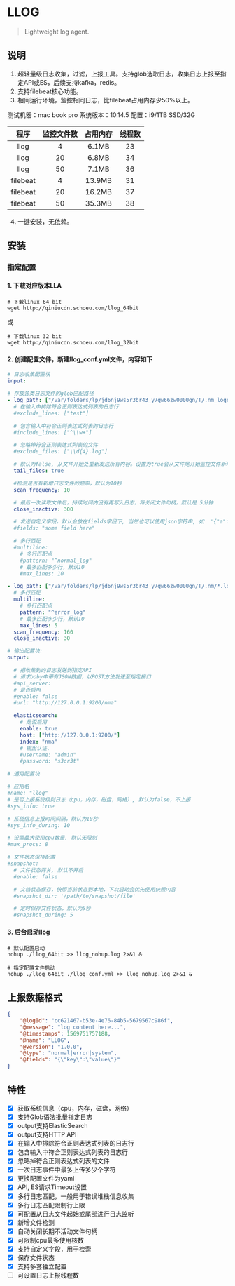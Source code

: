 # LLOG

> Lightweight log agent.

## 说明
1. 超轻量级日志收集，过滤，上报工具。支持glob选取日志，收集日志上报至指定API或ES，后续支持kafka，redis。
2. 支持filebeat核心功能。
3. 相同运行环境，监控相同日志，比filebeat占用内存少50%以上。

测试机器：mac book pro 系统版本：10.14.5  配置：i9/1TB SSD/32G

|程序|监控文件数|占用内存|线程数|
|:--:|:--:|:--:|:--:|
|llog|4|6.1MB|23|
|llog|20|6.8MB|34|
|llog|50|7.1MB|36|
|filebeat|4|13.9MB|31|
|filebeat|20|16.2MB|37|
|filebeat|50|35.3MB|38|


4. 一键安装，无依赖。

## 安装

### 指定配置

#### 1. 下载对应版本LLA
``` shell script
# 下载linux 64 bit
wget http://qiniucdn.schoeu.com/llog_64bit

```
或
``` shell script
# 下载linux 32 bit
wget http://qiniucdn.schoeu.com/llog_32bit

```

#### 2. 创建配置文件，新建llog_conf.yml文件，内容如下

``` yaml
# 日志收集配置块
input:

# 存放各类日志文件的glob匹配路径
- log_path: ["/var/folders/lp/jd6nj9ws5r3br43_y7qw66zw0000gn/T/.nm_logs/nm_apps?/*.log"]
  # 在输入中排除符合正则表达式列表的日志行
  #exclude_lines: ["test"]

  # 包含输入中符合正则表达式列表的日志行
  #include_lines: ["^\\w+"]

  # 忽略掉符合正则表达式列表的文件
  #exclude_files: ["\\d{4}.log"]

  # 默认为false, 从文件开始处重新发送所有内容。设置为true会从文件尾开始监控文件新增内容把新增的每一行文件进行发送
  tail_files: true

  #检测是否有新增日志文件的频率，默认为10秒
  scan_frequency: 10

  # 最后一次读取文件后，持续时间内没有再写入日志，将关闭文件句柄，默认是 5分钟
  close_inactive: 300

  # 发送自定义字段，默认会放在fields字段下, 当然也可以使用json字符串, 如  '{"a":"b"}'
  #fields: "some field here"

  # 多行匹配
  #multiline:
    # 多行匹配点
    #pattern: "^normal_log"
    # 最多匹配多少行，默认10
    #max_lines: 10

- log_path: ["/var/folders/lp/jd6nj9ws5r3br43_y7qw66zw0000gn/T/.nm/*.log"]
  # 多行匹配
  multiline:
    # 多行匹配点
    pattern: "^error_log"
    # 最多匹配多少行，默认10
    max_lines: 5
  scan_frequency: 160
  close_inactive: 30

# 输出配置块:
output:

  # 把收集到的日志发送到指定API
  # 请求boby中带有JSON数据，以POST方法发送至指定接口
  #api_server:
  # 是否启用
  #enable: false
  #url: "http://127.0.0.1:9200/nma"

  elasticsearch:
    # 是否启用
    enable: true
    host: ["http://127.0.0.1:9200/"]
    index: "nma"
    # 输出认证.
    #username: "admin"
    #password: "s3cr3t"

# 通用配置块

# 应用名
#name: "llog"
# 是否上报系统级别日志（cpu，内存，磁盘，网络）, 默认为false，不上报
#sys_info: true

# 系统信息上报时间间隔，默认为10秒
#sys_info_during: 10

# 设置最大使用cpu数量, 默认无限制
#max_procs: 8

# 文件状态保持配置
#snapshot:
  # 文件状态开关, 默认不开启
  #enable: false

  # 文档状态保存，快照当前状态到本地，下次启动会优先使用快照内容
  #snapshot_dir: '/path/to/snapshot/file'

  # 定时保存文件状态，默认为5秒
  #snapshot_during: 5

```

#### 3. 后台启动llog
``` shell script
# 默认配置启动
nohup ./llog_64bit >> llog_nohup.log 2>&1 &

# 指定配置文件启动
nohup ./llog_64bit ./llog_conf.yml >> llog_nohup.log 2>&1 &
```

## 上报数据格式
``` json
{
    "@logId": "cc621467-b53e-4e76-84b5-5679567c986f",
    "@message": "log content here...",
    "@timestamps": 1569751757188,
    "@name": "LLOG",
    "@version": "1.0.0",
    "@type": "normal|error|system",
    "@fields": "{\"key\":\"value\"}"
}

```

## 特性
- [x] 获取系统信息（cpu，内存，磁盘，网络）
- [x] 支持Glob语法批量指定日志
- [x] output支持ElasticSearch
- [x] output支持HTTP API
- [x] 在输入中排除符合正则表达式列表的日志行
- [x] 包含输入中符合正则表达式列表的日志行
- [x] 忽略掉符合正则表达式列表的文件
- [x] 一次日志事件中最多上传多少个字符
- [x] 更换配置文件为yaml
- [x] API, ES请求Timeout设置
- [x] 多行日志匹配，一般用于错误堆栈信息收集
- [x] 多行日志匹配限制行上限
- [x] 可配置从日志文件起始或尾部进行日志监听
- [x] 新增文件检测
- [x] 自动关闭长期不活动文件句柄
- [x] 可限制cpu最多使用核数
- [x] 支持自定义字段，用于检索
- [x] 保存文件状态
- [x] 支持多套独立配置
- [ ] 可设置日志上报线程数

